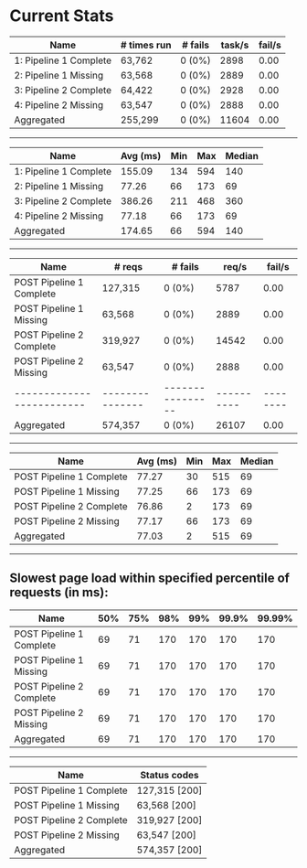 # Current Stats #

Name     |   # times run |        # fails |   task/s |  fail/s
----------|--------------|-----------------|---------|----------------------------
   1: Pipeline 1 Complete |        63,762 |         0 (0%) |     2898 |    0.00
   2: Pipeline 1 Missing  |        63,568 |         0 (0%) |     2889 |    0.00
   3: Pipeline 2 Complete |        64,422 |         0 (0%) |     2928 |    0.00
   4: Pipeline 2 Missing  |        63,547 |         0 (0%) |     2888 |    0.00
 Aggregated               |       255,299 |         0 (0%) |    11604 |    0.00

 ---

 |Name                     |    Avg (ms) |        Min |         Max |     Median|
  |-------------------------|-------------|------------|-------------|-----------|
 |  1: Pipeline 1 Complete |      155.09 |        134 |         594 |        140|
  | 2: Pipeline 1 Missing  |       77.26 |         66 |         173 |         69|
 |  3: Pipeline 2 Complete |      386.26 |        211 |         468 |        360|
  | 4: Pipeline 2 Missing  |       77.18 |         66 |         173 |         69|
 |Aggregated               |      174.65 |         66 |         594 |        140|

---

 Name                     |        # reqs |        # fails |    req/s |  fail/s
  |-------------------------|-------------|------------|-------------|-----------|
 POST Pipeline 1 Complete |       127,315 |         0 (0%) |     5787 |    0.00
 POST Pipeline 1 Missing  |        63,568 |         0 (0%) |     2889 |    0.00
 POST Pipeline 2 Complete |       319,927 |         0 (0%) |    14542 |    0.00
 POST Pipeline 2 Missing  |        63,547 |         0 (0%) |     2888 |    0.00
 -------------------------|---------------|----------------|----------|--------
 Aggregated               |       574,357 |         0 (0%) |    26107 |    0.00

 ---

 Name                     |    Avg (ms) |        Min |        Max |      Median
 -------------------------|-------------|------------|-----------|----------------
 POST Pipeline 1 Complete |       77.27 |         30 |         515 |         69
 POST Pipeline 1 Missing  |       77.25 |         66 |         173 |         69
 POST Pipeline 2 Complete |       76.86 |          2 |         173 |         69
 POST Pipeline 2 Missing  |       77.17 |         66 |         173 |         69
 Aggregated               |       77.03 |          2 |         515 |         69

 ---

 Slowest page load within specified percentile of requests (in ms):
 ------------------------------------------------------------------------------
 Name                     |    50% |    75% |    98% |    99% |  99.9% | 99.99%
 -------------------------|--------|--------|--------|--------|--------|-------
 POST Pipeline 1 Complete |     69 |     71 |    170 |    170 |    170 |    170
 POST Pipeline 1 Missing  |     69 |     71 |    170 |    170 |    170 |    170
 POST Pipeline 2 Complete |     69 |     71 |    170 |    170 |    170 |    170
 POST Pipeline 2 Missing  |     69 |     71 |    170 |    170 |    170 |    170
 Aggregated               |     69 |     71 |    170 |    170 |    170 |    170
 ------------------------------------------------------------------------------
 Name                     |                                        Status codes
 -------------------------|----------------------------------------------------
 POST Pipeline 1 Complete |                                       127,315 [200]
 POST Pipeline 1 Missing  |                                        63,568 [200]
 POST Pipeline 2 Complete |                                       319,927 [200]
 POST Pipeline 2 Missing  |                                        63,547 [200]
 Aggregated               |                                       574,357 [200]